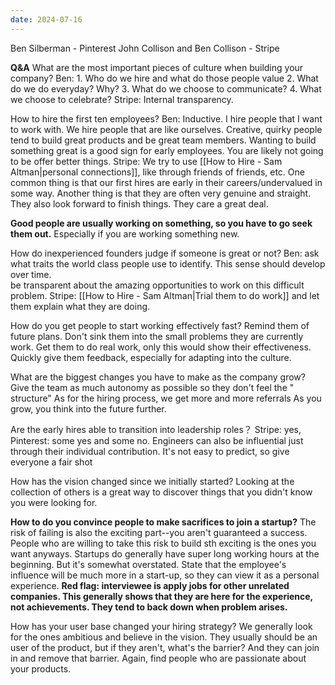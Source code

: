```yaml
---
date: 2024-07-16
---
```

Ben Silberman - Pinterest
John Collison and Ben Collison - Stripe

**Q&A**
What are the most important pieces of culture when building your company?
	Ben: 
	1. Who do we hire and what do those people value
	2. What do we do everyday? Why?
	3. What do we choose to communicate?
	4. What we choose to celebrate?
	Stripe:
	Internal transparency.

How to hire the first ten employees?
	Ben: 
	Inductive. I hire people that I want to work with. We hire people that are like ourselves. 
	Creative, quirky people tend to build great products and be great team members.
	Wanting to build something great is a good sign for early employees. You are likely not going to be offer better things.
	Stripe:
	We try to use [[How to Hire - Sam Altman|personal connections]], like through friends of friends, etc.
	One common thing is that our first hires are early in their careers/undervalued in some way.
	Another thing is that they are often very genuine and straight.
	They also look forward to finish things.
	They care a great deal. 

**Good people are usually working on something, so you have to go seek them out.** Especially if you are working something new.

How do inexperienced founders judge if someone is great or not?
	Ben: 
	ask what traits the world class people use to identify. This sense should develop over time.  
	be transparent about the amazing opportunities to work on this difficult problem. 
	Stripe:
	[[How to Hire - Sam Altman|Trial them to do work]] and let them explain what they are doing. 

How do you get people to start working effectively fast?
	Remind them of future plans. Don't sink them into the small problems they are currently work.
	Get them to do real work, only this would show their effectiveness.
	Quickly give them feedback, especially for adapting into the culture. 

What are the biggest changes you have to make as the company grow?
	Give the team as much autonomy as possible so they don't feel the " structure"
	As for the hiring process, we get more and more referrals
	As you grow, you think into the future further.

Are the early hires able to transition into leadership roles？
	 Stripe: yes, Pinterest: some yes and some no. Engineers can also be influential just through their individual contribution.
	 It's not easy to predict, so give everyone a fair shot

How has the vision changed since we initially started?
	Looking at the collection of others is a great way to discover things that you didn't know you were looking for.

**How to do you convince people to make sacrifices to join a startup?**
	The risk of failing is also the exciting part--you aren't guaranteed a success. People who are willing to take this risk to build sth exciting is the ones you want anyways.
	Startups do generally have super long working hours at the beginning. But it's somewhat overstated. 
	State that the employee's influence will be much more in a start-up, so they can view it as a personal experience.
	**Red flag: interviewee is apply jobs for other unrelated companies. This generally shows that they are here for the experience, not achievements. They tend to back down when problem arises.**

How has your user base changed your hiring strategy?
	We generally look for the ones ambitious and believe in the vision. They usually should be an user of the product, but if they aren't, what's the barrier? And they can join in and remove that barrier.
	Again, find people who are passionate about your products.